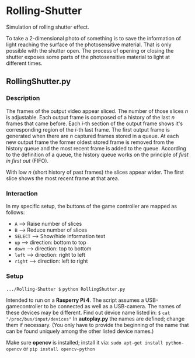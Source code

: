 # Rolling-Shutter
Simulation of rolling shutter effect.

To take a 2-dimensional photo of something is to save the information of light reaching the surface of the photosensitive material. That is only possible with the shutter open. The process of opening or closing the shutter exposes some parts of the photosensitive material to light at different times. 


## RollingShutter.py

### Description
The frames of the output video appear sliced. The number of those slices $n$ is adjustable.
Each output frame is composed of a history of the last $n$ frames that came before. Each $i$-th section of the output frame shows it's corresponding region of the $i$-th last frame.
The first output frame is generated when there are $n$ captured frames stored in a queue. At each new output frame the former oldest stored frame is removed from the history queue and the most recent frame is added to the queue. 
According to the definition of a queue, the history queue works on the principle of *first in first out* (FIFO).

With low $n$ (short history of past frames) the slices appear wider.
The first slice shows the most recent frame at that area.

### Interaction
In my specific setup, the buttons of the game controller are mapped as follows:
* `A` --> Raise number of slices
* `B` --> Reduce number of slices
* `SELECT` --> Show/hide information text
* `up` --> direction: bottom to top
* `down` --> direction: top to bottom
* `left` --> direction: right to left
* `right` --> direction: left to right


### Setup
`.../Rolling-Shutter $` `python RollingShutter.py`

Intended to run on a **Rasperry Pi 4**.
The script assumes a USB-gamecontroller to be connected as well as a USB-camera.
The names of these devices may be different. 
Find out device name listed in:
`$` `cat "/proc/bus/input/devices"`
In **autoplay.py** the names are defined; change them if necessary. (You only have to provide the beginning of the name that can be found uniquely among the other listed device names.)

Make sure **opencv** is installed; install it via:
`sudo apt-get install python-opencv` or `pip install opencv-python`
